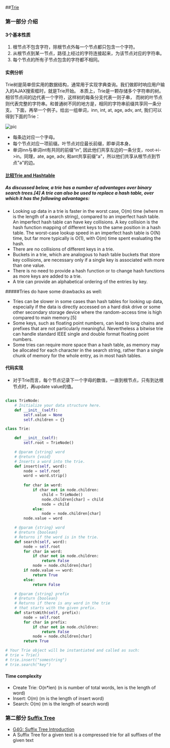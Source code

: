##[Trie](http://blog.csdn.net/v_july_v/article/details/6897097)

### 第一部分 介绍
#### 3个基本性质
1. 根节点不包含字符，除根节点外每一个节点都只包含一个字符。
2. 从根节点到某一节点，路径上经过的字符连接起来，为该节点对应的字符串。
3. 每个节点的所有子节点包含的字符都不相同。

#### 实例分析
Trie树是简单但实用的数据结构，通常用于实现字典查询。我们做即时响应用户输入的AJAX搜索框时，就是Trie开始。
本质上，Trie是一颗存储多个字符串的树。相邻节点间的边代表一个字符，这样树的每条分支代表一则子串，
而树的叶节点则代表完整的字符串。和普通树不同的地方是，相同的字符串前缀共享同一条分支。
下面，再举一个例子。给出一组单词，inn, int, at, age, adv, ant, 我们可以得到下面的Trie：

![pic](http://hi.csdn.net/attachment/201110/22/0_13192967247f7E.gif)

* 每条边对应一个字母。
* 每个节点对应一项前缀。叶节点对应最长前缀，即单词本身。
* 单词inn与单词int有共同的前缀“in”, 因此他们共享左边的一条分支，root->i->in。同理，ate, age, adv, 和ant共享前缀"a"，所以他们共享从根节点到节点"a"的边。

#### [比较Trie and Hashtable](http://en.wikipedia.org/wiki/Trie)
##### As discussed below, a trie has a number of advantages over binary search trees.[4] A trie can also be used to replace a hash table, over which it has the following advantages:
* Looking up data in a trie is faster in the worst case, O(m) time (where m is the length of a search string), compared to an imperfect hash table. An imperfect hash table can have key collisions. A key collision is the hash function mapping of different keys to the same position in a hash table. The worst-case lookup speed in an imperfect hash table is O(N) time, but far more typically is O(1), with O(m) time spent evaluating the hash.
* There are no collisions of different keys in a trie.
* Buckets in a trie, which are analogous to hash table buckets that store key collisions, are necessary only if a single key is associated with more than one value.
* There is no need to provide a hash function or to change hash functions as more keys are added to a trie.
* A trie can provide an alphabetical ordering of the entries by key.

#####Tries do have some drawbacks as well:
* Tries can be slower in some cases than hash tables for looking up data, especially if the data is directly accessed on a hard disk drive or some other secondary storage device where the random-access time is high compared to main memory.[5]
* Some keys, such as floating point numbers, can lead to long chains and prefixes that are not particularly meaningful. Nevertheless a bitwise trie can handle standard IEEE single and double format floating point numbers.
* Some tries can require more space than a hash table, as memory may be allocated for each character in the search string, rather than a single chunk of memory for the whole entry, as in most hash tables.


#### 代码实现
* 对于Trie而言，每个节点记录下一个字母的数值，一直到根节点，只有到达根节点时，再update value的值。

```python

class TrieNode:
    # Initialize your data structure here.
    def __init__(self):
        self.value = None
        self.children = {}

class Trie:

    def __init__(self):
        self.root = TrieNode()

    # @param {string} word
    # @return {void}
    # Inserts a word into the trie.
    def insert(self, word):
        node = self.root
        word = word.strip()
        
        for char in word:
            if char not in node.children:
                child = TrieNode()
                node.children[char] = child
                node = child 
            else:
                node = node.children[char]
        node.value = word

    # @param {string} word
    # @return {boolean}
    # Returns if the word is in the trie.
    def search(self, word):
        node = self.root
        for char in word:
            if char not in node.children:
                return False
            node = node.children[char]
        if node.value == word:
            return True
        else:
            return False

    # @param {string} prefix
    # @return {boolean}
    # Returns if there is any word in the trie
    # that starts with the given prefix.
    def startsWith(self, prefix):
        node = self.root
        for char in prefix:
            if char not in node.children:
                return False
            node = node.children[char]
        return True

# Your Trie object will be instantiated and called as such:
# trie = Trie()
# trie.insert("somestring")
# trie.search("key")
```

#### Time complexity 
* Create Trie: O(n*len) (n is number of total words, len is the length of word)
* Insert: O(m) (m is the length of insert word)
* Search: O(m) (m is the length of search word)

### 第二部分 [Suffix Tree](http://blog.csdn.net/v_july_v/article/details/6897097)
* [G4G: Suffix Tree Introduction](http://www.geeksforgeeks.org/pattern-searching-set-8-suffix-tree-introduction/)
* A Suffix Tree for a given text is a compressed trie for all suffixes of the given text


